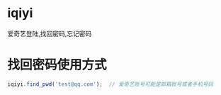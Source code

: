 # iqiyi
爱奇艺登陆,找回密码,忘记密码

# 找回密码使用方式
```javascript
iqiyi.find_pwd('test@qq.com');  // 爱奇艺账号可能是邮箱账号或者手机号码
```